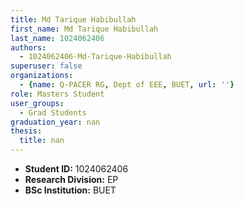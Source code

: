 ```yaml
---
title: Md Tarique Habibullah
first_name: Md Tarique Habibullah
last_name: 1024062406
authors:
  - 1024062406-Md-Tarique-Habibullah
superuser: false
organizations:
  - {name: Q-PACER RG, Dept of EEE, BUET, url: ''}
role: Masters Student
user_groups:
  - Grad Students
graduation_year: nan
thesis:
  title: nan
---
```


* **Student ID:** 1024062406
* **Research Division:** EP
* **BSc Institution:** BUET
